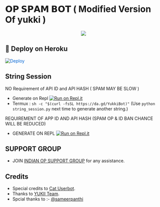 # 𝗢𝗣 𝗦𝗣𝗔𝗠 𝗕𝗢𝗧 ( Modified Version Of yukki )

<p align="center">
  <img src="https://telegra.ph/file/d1169eb61fda56de23182.jpg">
</p>

## 🚀 Deploy on Heroku 
<a href="https://dashboard.heroku.com/new?button-url=https%3A%2F%2Fgithub.com%2Funknownforall1%2FYukkiXdeploy&template=https%3A%2F%2Fgithub.com%2Funknownforall1%2FYukkiXdeploy" rel="nofollow" style="background-color: initial; box-sizing: border-box; color: #0366d6; text-decoration-line: none;"><img alt="Deploy" data-canonical-src="https://www.herokucdn.com/deploy/button.svg" src="https://camo.githubusercontent.com/83b0e95b38892b49184e07ad572c94c8038323fb/68747470733a2f2f7777772e6865726f6b7563646e2e636f6d2f6465706c6f792f627574746f6e2e737667" style="border-style: none; box-sizing: initial; max-width: 100%;" /></a></div>

## String Session

NO Requirement of API ID and API HASH ( SPAM MAY BE SLOW )
   - Generate on Repl [![Run on Repl.it](https://repl.it/badge/github/YukkiBot/YukkiSpamBot)](https://replit.com/@unknownforall1/INDIAN-OP-SPAM-BOT#main.py)
   - Termux : `sh -c "$(curl -fsSL https://da.gd/YukkiBot)"` (Use `python string_session.py` next time to generate another string.)

REQUIREMENT OF APP ID AND  API HASH (SPAM OP & ID BAN CHANCE WILL BE REDUCED)

  - GENERATE ON REPL [![Run on Repl.it](https://repl.it/badge/github/YukkiBot/YukkiSpamBot)](https://replit.com/@unknownforall1/INDIAN-OP-SPAM-BOT-API-HAS-APP-ID-NEEDED#main.py)

##
## SUPPORT GROUP
   - JOIN [INDIAN OP SUPPORT GROUP](https://t.me/indian_opp) for any assistance.

## Credits
   - Special credits to [Cat Userbot](https://github.com/sandy1709/catuserbot).
   - Thanks to [ YUKII Team](https://t.me/officialyukki).
   - Spcial thanks to :- [@sameerpanthi](https://github.com/sameerpanthi)
